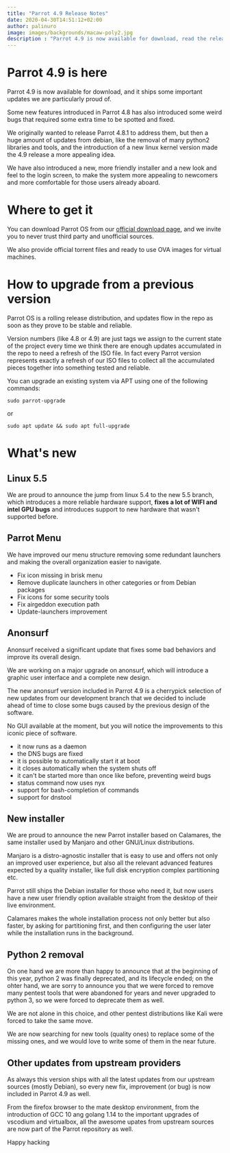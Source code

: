 ```yaml
---
title: "Parrot 4.9 Release Notes"
date: 2020-04-30T14:51:12+02:00
author: palinuro
image: images/backgrounds/macaw-poly2.jpg
description : "Parrot 4.9 is now available for download, read the release notes"
---
```


# Parrot 4.9 is here

Parrot 4.9 is now available for download, and it ships some important updates we are particularly proud of.

Some new features introduced in Parrot 4.8 has also introduced some weird bugs that required some extra time to be spotted and fixed.

We originally wanted to release Parrot 4.8.1 to address them, but then a huge amount of updates from debian, like the removal of many python2 libraries and tools, and the introduction of a new linux kernel version made the 4.9 release a more appealing idea.

We have also introduced a new, more friendly installer and a new look and feel to the login screen, to make the system more appealing to newcomers and more comfortable for those users already aboard.

# Where to get it

You can download Parrot OS from our [official download page](https://parrotsec.org/download), and we invite you to never trust third party and unofficial sources.

We also provide official torrent files and ready to use OVA images for virtual machines.

# How to upgrade from a previous version

Parrot OS is a rolling release distribution, and updates flow in the repo as soon as they prove to be stable and reliable.

Version numbers (like 4.8 or 4.9) are just tags we assign to the current state of the project every time we think there are enough updates accumulated in the repo to need a refresh of the ISO file. In fact every Parrot version represents exactly a refresh of our ISO files to collect all the accumulated pieces together into something tested and reliable.

You can upgrade an existing system via APT using one of the following commands:

`sudo parrot-upgrade`

or

`sudo apt update && sudo apt full-upgrade`


# What's new

## Linux 5.5

We are proud to announce the jump from linux 5.4 to the new 5.5 branch, which introduces a more reliable hardware support, **fixes a lot of WIFI and intel GPU bugs** and introduces support to new hardware that wasn't supported before.

## Parrot Menu

We have improved our menu structure removing some redundant launchers and making the overall organization easier to navigate.

* Fix icon missing in brisk menu
* Remove duplicate launchers in other categories or from Debian packages
* Fix icons for some security tools
* Fix airgeddon execution path
* Update-launchers improvement

## Anonsurf

Anonsurf received a significant update that fixes some bad behaviors and improve its overall design.

We are working on a major upgrade on anonsurf, which will introduce a graphic user interface and a complete new design.

The new anonsurf version included in Parrot 4.9 is a cherrypick selection of new updates from our development branch that we decided to include ahead of time to close some bugs caused by the previous design of the software.

No GUI available at the moment, but you will notice the improvements to this iconic piece of software.

* it now runs as a daemon
* the DNS bugs are fixed
* it is possible to automatically start it at boot
* it closes automatically when the system shuts off
* it can't be started more than once like before, preventing weird bugs
* status command now uses nyx
* support for bash-completion of commands
* support for dnstool


## New installer

We are proud to announce the new Parrot installer based on Calamares, the same installer used by Manjaro and other GNU/Linux distributions.

Manjaro is a distro-agnostic installer that is easy to use and offers not only an improved user experience, but also all the relevant advanced features expected by a quality installer, like full disk encryption complex partitioning etc.

Parrot still ships the Debian installer for those who need it, but now users have a new user friendly option available straight from the desktop of their live environment.

Calamares makes the whole installation process not only better but also faster, by asking for partitioning first, and then configuring the user later while the installation runs in the background.


## Python 2 removal

On one hand we are more than happy to announce that at the beginning of this year, python 2 was finally deprecated, and its lifecycle ended; on the ohter hand, we are sorry to announce you that we were forced to remove many pentest tools that were abandoned for years and never upgraded to python 3, so we were forced to deprecate them as well.

We are not alone in this choice, and other pentest distributions like Kali were forced to take the same move.

We are now searching for new tools (quality ones) to replace some of the missing ones, and we would love to write some of them in the near future.

## Other updates from upstream providers

As always this version ships with all the latest updates from our upstream sources (mostly Debian), so every new fix, improvement (or bug) is now included in Parrot 4.9 as well.

From the firefox browser to the mate desktop environment, from the introduction of GCC 10 ang golang 1.14 to the important upgrades of vscodium and virtualbox, all the awesome upates from upstream sources are now part of the Parrot repository as well.







Happy hacking